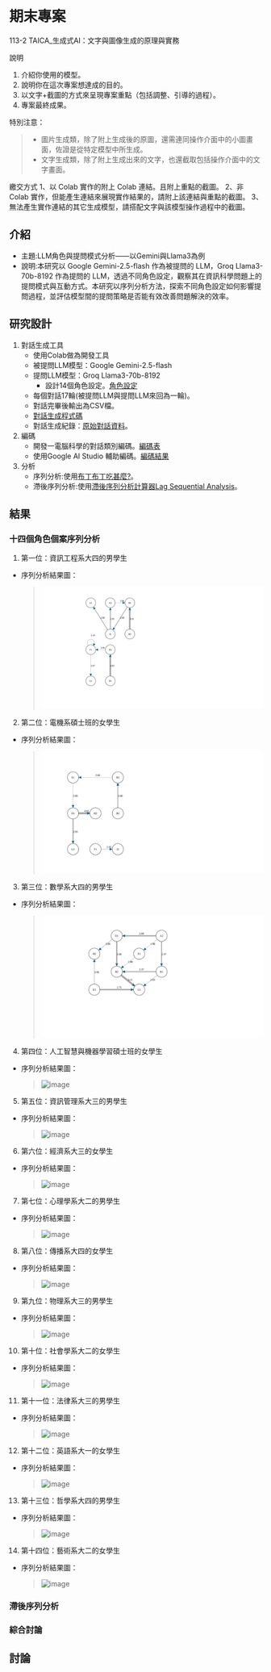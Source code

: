# 期末專案
113-2 TAICA_生成式AI：文字與圖像生成的原理與實務

說明
1. 介紹你使用的模型。
2. 說明你在這次專案想達成的目的。
3. 以文字+截圖的方式來呈現專案重點（包括調整、引導的過程）。
4. 專案最終成果。

特別注意：
> - 圖片生成類，除了附上生成後的原圖，還需連同操作介面中的小圖畫面，佐證是從特定模型中所生成。
> - 文字生成類，除了附上生成出來的文字，也還截取包括操作介面中的文字畫面。

繳交方式
1、以 Colab 實作的附上 Colab 連結。且附上重點的截圖。
2、非 Colab 實作，但能產生連結來展現實作結果的，請附上該連結與重點的截圖。
3、無法產生實作連結的其它生成模型，請搭配文字與該模型操作過程中的截圖。

## 介紹
- 主題:LLM角色與提問模式分析——以Gemini與Llama3為例
- 說明:本研究以 Google Gemini-2.5-flash 作為被提問的 LLM，Groq Llama3-70b-8192 作為提問的 LLM，透過不同角色設定，觀察其在資訊科學問題上的提問模式與互動方式。本研究以序列分析方法，探索不同角色設定如何影響提問過程，並評估模型間的提問策略是否能有效改善問題解決的效率。

## 研究設計
1. 對話生成工具
   - 使用Colab做為開發工具
   - 被提問LLM模型：Google Gemini-2.5-flash
   - 提問LLM模型：Groq Llama3-70b-8192
     - 設計14個角色設定。[角色設定](角色設定.csv)
   - 每個對話17輪(被提問LLM與提問LLM來回為一輪)。
   - 對話完畢後輸出為CSV檔。
   - [對話生成程式碼](https://github.com/xin-2001/taica_1132_GenAI/blob/7a65b351b1623e7f18a84a4f8b5fcaf9bc93f8d8/Final_Project/Dialogue_Generation.ipynb)
   - 對話生成紀錄：[原始對話資料](原始對話資料)。
2. 編碼
   - 開發一電腦科學的對話類別編碼。[編碼表](編碼表.md)
   - 使用Google AI Studio 輔助編碼。[編碼結果](編碼結果)
3. 分析
   - 序列分析:使用[布丁布丁吃甚麼?](https://blog.pulipuli.info/2010/12/sequential-analysis-tool.html)。
   - 滯後序列分析:使用[滯後序列分析計算器Lag Sequential Analysis](https://pulipulichen.github.io/HTML-Lag-Sequential-Analysis/)。
## 結果
### 十四個角色個案序列分析
1. 第一位：資訊工程系大四的男學生
- 序列分析結果圖：
  > ![image](https://raw.githubusercontent.com/xin-2001/taica_1132_GenAI/2601c762b40481bb89233d0c55ea7d4057fdd52f/Final_Project/%E5%88%86%E6%9E%90%E7%B5%90%E6%9E%9C%E5%9C%96/%E5%BA%8F_1.svg)
2. 第二位：電機系碩士班的女學生
- 序列分析結果圖：
  > ![image](分析結果圖/序_2.svg)
3. 第三位：數學系大四的男學生
- 序列分析結果圖：
  > ![image.svg](分析結果圖/序_3.svg)
4. 第四位：人工智慧與機器學習碩士班的女學生
- 序列分析結果圖：
  > ![image]()
5. 第五位：資訊管理系大三的男學生
- 序列分析結果圖：
  > ![image]()
6. 第六位：經濟系大三的女學生
- 序列分析結果圖：
  > ![image]()
7. 第七位：心理學系大二的男學生
- 序列分析結果圖：
  > ![image]()
8. 第八位：傳播系大四的女學生
- 序列分析結果圖：
  > ![image]()
9. 第九位：物理系大三的男學生
- 序列分析結果圖：
  > ![image]()
10. 第十位：社會學系大二的女學生
- 序列分析結果圖：
  > ![image]()
11. 第十一位：法律系大三的男學生
- 序列分析結果圖：
  > ![image]()
12. 第十二位：英語系大一的女學生
- 序列分析結果圖：
  > ![image]()
13. 第十三位：哲學系大四的男學生
- 序列分析結果圖：
  > ![image]()
14. 第十四位：藝術系大二的女學生
- 序列分析結果圖：
  > ![image]()

### 滯後序列分析


### 綜合討論


## 討論

